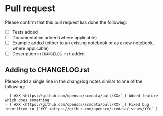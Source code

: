 # Pull request

Please confirm that this pull request has done the following:

- [ ] Tests added
- [ ] Documentation added (where applicable)
- [ ] Example added (either to an existing notebook or as a new notebook, where applicable)
- [ ] Description in ``CHANGELOG.rst`` added

## Adding to CHANGELOG.rst

Please add a single line in the changelog notes similar to one of the following:

```
- (`#XX <https://github.com/openscm/scmdata/pull/XX>`_) Added feature which does something
- (`#XX <https://github.com/openscm/scmdata/pull/XX>`_) Fixed bug identified in (`#YY <https://github.com/openscm/scmdata/issues/YY>`_)
```
